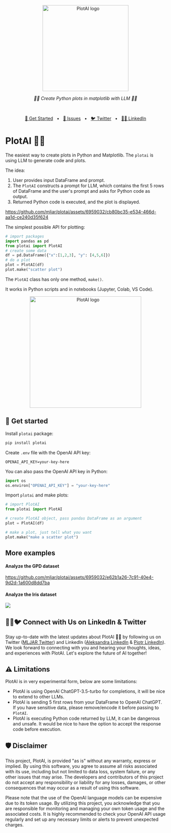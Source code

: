 <p align="center">
  <img src="https://github.com/mljar/plotai/blob/main/media/PlotAI_logo.png?raw=true" height="270" alt="PlotAI logo"/>
</p>

<p align="center">
  <em>🎨🤖 Create Python plots in matplotlib with LLM 🎨🤖</em>
</p>
<p align="center">
  <img alt="" src="https://badge.fury.io/py/plotai.svg"/>
  <img alt="" src="https://img.shields.io/pypi/pyversions/plotai.svg"/>
  <img alt="" src="https://img.shields.io/badge/License-Apache_2.0-blue.svg"/>
</p>

<p align="center">
<a href="https://github.com/mljar/plotai#get-started">🚀 Get Started</a>
<span>  •  </span>
<a href="https://github.com/mljar/plotai/issues">🤝 Issues</a>
<span>  •  </span>
<a href="https://twitter.com/MLJAROfficial">🐦 Twitter</a>
<span>  •  </span>
<a href="https://www.linkedin.com/in/aleksandra-p%C5%82o%C5%84ska-42047432/">👩‍💼 LinkedIn</a>
</p>

# PlotAI 🎨🤖

The easiest way to create plots in Python and Matplotlib. The `plotai` is using LLM to generate code and plots.

The idea:

1. User provides input DataFrame and prompt.
2. The `PlotAI` constructs a prompt for LLM, which contains the first 5 rows of DataFrame and the user's prompt and asks for Python code as output.
3. Returned Python code is executed, and the plot is displayed.

https://github.com/mljar/plotai/assets/6959032/cb80bc35-e534-466d-aa1d-ce240d35f624

The simplest possible API for plotting:

```python
# import packages
import pandas as pd
from plotai import PlotAI
# create some data
df = pd.DataFrame({"x":[1,2,3], "y": [4,5,6]})
# do a plot
plot = PlotAI(df)
plot.make("scatter plot")
```

The `PlotAI` class has only one method, `make()`.

It works in Python scripts and in notebooks (Jupyter, Colab, VS Code).

<p align="center">
  <img src="https://github.com/mljar/plotai/blob/main/media/plotai.jpg?raw=true" height="350" alt="PlotAI logo"/>
</p>

## 🚀 Get started

Install `plotai` package:

```bash
pip install plotai
```

Create `.env` file with the OpenAI API key:

```
OPENAI_API_KEY=your-key-here
```

You can also pass the OpenAI API key in Python:

```python
import os
os.environ["OPENAI_API_KEY"] = "your-key-here"
```

Import `plotai` and make plots:

```python
# import PlotAI
from plotai import PlotAI

# create PlotAI object, pass pandas DataFrame as an argument
plot = PlotAI(df)

# make a plot, just tell what you want
plot.make("make a scatter plot")
```

## More examples

#### Analyze the GPD dataset

https://github.com/mljar/plotai/assets/6959032/e62b1a26-7c91-40e4-9d2d-1a600d8dd7ba

#### Analyze the Iris dataset

![](https://github.com/mljar/plotai/blob/main/media/PlotAI-Iris-demo.png?raw=true)

## 👩‍💼🐦 Connect with Us on LinkedIn & Twitter

Stay up-to-date with the latest updates about PlotAI 🎨🤖 by following us on Twitter ([MLJAR Twitter](https://twitter.com/MLJAROfficial)) and LinkedIn ([Aleksandra LinkedIn](https://www.linkedin.com/in/aleksandra-p%C5%82o%C5%84ska-42047432/) & [Piotr LinkedIn](https://www.linkedin.com/in/piotr-plonski-mljar/)). We look forward to connecting with you and hearing your thoughts, ideas, and experiences with PlotAI. Let's explore the future of AI together!

## ⚠️ Limitations

PlotAI is in very experimental form, below are some limitations:

- PlotAI is using OpenAI ChatGPT-3.5-turbo for completions, it will be nice to extend to other LLMs.
- PlotAI is sending 5 first rows from your DataFrame to OpenAI ChatGPT. If you have sensitive data, please remove/encode it before passing to `PlotAI`.
- PlotAI is executing Python code returned by LLM, it can be dangerous and unsafe. It would be nice to have the option to accept the response code before execution.

## 🛡 Disclaimer

This project, PlotAI, is provided "as is" without any warranty, express or implied. By using this software, you agree to assume all risks associated with its use, including but not limited to data loss, system failure, or any other issues that may arise. The developers and contributors of this project do not accept any responsibility or liability for any losses, damages, or other consequences that may occur as a result of using this software.

Please note that the use of the OpenAI language models can be expensive due to its token usage. By utilizing this project, you acknowledge that you are responsible for monitoring and managing your own token usage and the associated costs. It is highly recommended to check your OpenAI API usage regularly and set up any necessary limits or alerts to prevent unexpected charges.
